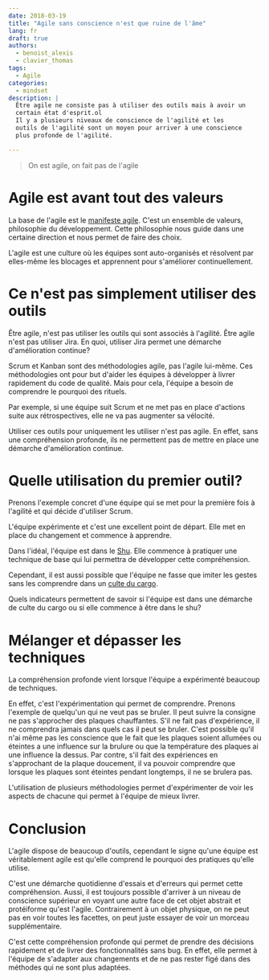 ```yaml
---
date: 2018-03-19
title: "Agile sans conscience n'est que ruine de l'âme"
lang: fr
draft: true
authors:
  - benoist_alexis
  - clavier_thomas
tags:
  - Agile
categories:
  - mindset
description: |
  Être agile ne consiste pas à utiliser des outils mais à avoir un
  certain état d'esprit.ol
  Il y a plusieurs niveaux de conscience de l'agilité et les
  outils de l'agilité sont un moyen pour arriver à une conscience
  plus profonde de l'agilité.

---
```

<!-- Plan:
agile a la base => manifeste => culture != outils

agile = direction = (culture | état d'esprit) != (proccess | outil)
demonter le cargo cult => sans compréhension

se poser la question de la diff avec le shu?
mettre un lien: https://blog.operaepartners.fr/2018/02/06/il-ny-a-pas-de-majuscule-a-agile/ -->

> On est agile, on fait pas de l'agile

# Agile est avant tout des valeurs

La base de l'agile est le [manifeste agile](http://agilemanifesto.org/iso/fr/manifesto.html).
C'est un ensemble de valeurs, philosophie du développement.
Cette philosophie nous guide dans une certaine direction
et nous permet de faire des choix.

L'agile est une culture où les équipes sont auto-organisés
et résolvent par elles-même les blocages et apprennent pour
s'améliorer continuellement.

# Ce n'est pas simplement utiliser des outils

Être agile, n'est pas utiliser les outils qui sont associés
à l'agilité.
Être agile n'est pas utiliser Jira. En quoi, utiliser Jira
permet une démarche d'amélioration continue?

Scrum et Kanban sont des méthodologies agile, pas l'agile lui-même.
Ces méthodologies ont pour but d'aider les équipes à développer
à livrer rapidement du code de qualité. Mais pour cela, l'équipe a besoin
de comprendre le pourquoi des rituels.

Par exemple, si une équipe suit Scrum et ne met pas
en place d'actions suite aux rétrospectives,
elle ne va pas augmenter sa vélocité.

Utiliser ces outils pour uniquement les utiliser n'est pas agile.
En effet, sans une compréhension profonde, ils ne permettent pas
de mettre en place une démarche d'amélioration continue.

<!-- raconter l'histoire des TU sans assertions ? -->

# Quelle utilisation du premier outil?

Prenons l'exemple concret d'une équipe qui se met
pour la première fois à l'agilité et qui décide d'utiliser Scrum.

L'équipe expérimente et c'est une excellent point de départ. Elle met en place
du changement et commence à apprendre.

Dans l'idéal, l'équipe est dans le [Shu](http://alistair.cockburn.us/Shu+Ha+Ri). Elle commence à pratiquer
une technique de base qui lui permettra de développer cette compréhension.

Cependant, il est aussi possible que l'équipe ne fasse que imiter les
gestes sans les comprendre dans un [culte du cargo](https://fr.wikipedia.org/wiki/Culte_du_cargo).

Quels indicateurs permettent de savoir si l'équipe est dans une démarche
de culte du cargo ou si elle commence à être dans le shu?

# Mélanger et dépasser les techniques

La compréhension profonde vient lorsque l'équipe a expérimenté beaucoup de
techniques.

En effet, c'est l'expérimentation qui permet de comprendre. Prenons l'exemple de
quelqu'un qui ne veut pas se bruler. Il peut suivre la consigne ne pas
s'approcher des plaques chauffantes. S'il ne fait pas d'expérience, il
ne comprendra jamais dans quels cas il peut se bruler.
C'est possible qu'il n'ai même pas les conscience que le fait que les
plaques soient allumées ou éteintes a une influence sur la brulure ou que
la température des plaques ai une influence la dessus. Par contre, s'il
fait des expériences en s'approchant de la plaque doucement, il va pouvoir
comprendre que lorsque les plaques sont éteintes pendant longtemps, il ne
se brulera pas.

L'utilisation de plusieurs méthodologies permet d'expérimenter de voir les
aspects de chacune qui permet à l'équipe de mieux livrer.

# Conclusion

L'agile dispose de beaucoup d'outils, cependant le signe qu'une
équipe est véritablement agile est qu'elle comprend le pourquoi
des pratiques qu'elle utilise.

C'est une démarche quotidienne d'essais et d'erreurs qui permet cette compréhension.
Aussi, il est toujours possible d'arriver à un niveau de conscience
supérieur en voyant une autre face de cet objet abstrait et protéiforme qu'est l'agile.
Contrairement à un objet physique, on ne peut pas en voir toutes les facettes, on
peut juste essayer de voir un morceau supplémentaire.

C'est cette compréhension profonde qui permet de prendre des décisions rapidement et de livrer
des fonctionnalités sans bug. En effet,
elle permet à l'équipe de s'adapter aux changements et de ne pas
rester figé dans des méthodes qui ne sont plus adaptées.
